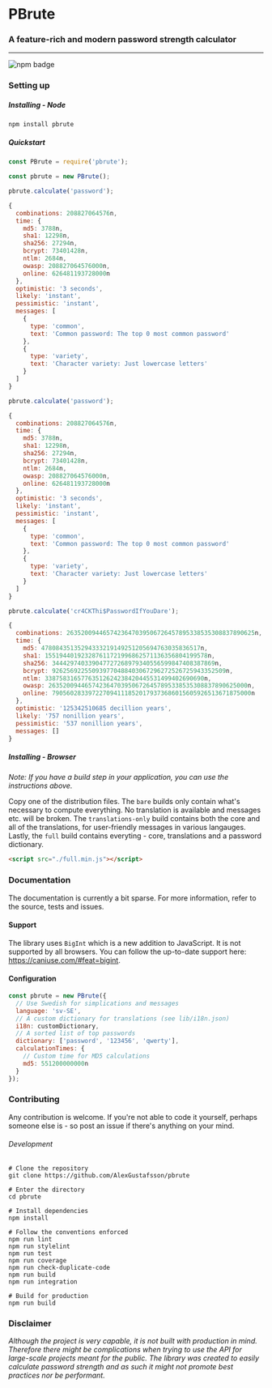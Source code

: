 # PBrute
### A feature-rich and modern password strength calculator
***
![npm badge](https://img.shields.io/npm/v/pbrute.svg)

### Setting up

##### Installing - Node

```
npm install pbrute
```

##### Quickstart

```JavaScript
const PBrute = require('pbrute');

const pbrute = new PBrute();
```

```JavaScript
pbrute.calculate('password');

{
  combinations: 208827064576n,
  time: {
    md5: 3788n,
    sha1: 12298n,
    sha256: 27294n,
    bcrypt: 73401428n,
    ntlm: 2684n,
    owasp: 208827064576000n,
    online: 626481193728000n
  },
  optimistic: '3 seconds',
  likely: 'instant',
  pessimistic: 'instant',
  messages: [
    {
      type: 'common',
      text: 'Common password: The top 0 most common password'
    },
    {
      type: 'variety',
      text: 'Character variety: Just lowercase letters'
    }
  ]
}
```

```JavaScript
pbrute.calculate('password');

{
  combinations: 208827064576n,
  time: {
    md5: 3788n,
    sha1: 12298n,
    sha256: 27294n,
    bcrypt: 73401428n,
    ntlm: 2684n,
    owasp: 208827064576000n,
    online: 626481193728000n
  },
  optimistic: '3 seconds',
  likely: 'instant',
  pessimistic: 'instant',
  messages: [
    {
      type: 'common',
      text: 'Common password: The top 0 most common password'
    },
    {
      type: 'variety',
      text: 'Character variety: Just lowercase letters'
    }
  ]
}
```

```JavaScript
pbrute.calculate('cr4CKThi$PasswordIfYouDare');

{
  combinations: 2635200944657423647039506726457895338535308837890625n,
  time: {
    md5: 47808435135294333219149251205694763035836517n,
    sha1: 155194401923287611721996862571136356804199578n,
    sha256: 344429740339047727268979340556599847408387869n,
    bcrypt: 926256922550939770488403067296272526725943352509n,
    ntlm: 33875831657763512624238420445531499402690690n,
    owasp: 2635200944657423647039506726457895338535308837890625000n,
    online: 7905602833972270941118520179373686015605926513671875000n
  },
  optimistic: '125342510685 decillion years',
  likely: '757 nonillion years',
  pessimistic: '537 nonillion years',
  messages: []
}
```

##### Installing - Browser

_Note: If you have a build step in your application, you can use the instructions above._

Copy one of the distribution files. The `bare` builds only contain what's necessary to compute everything. No translation is available and messages etc. will be broken. The `translations-only` build contains both the core and all of the translations, for user-friendly messages in various langauges. Lastly, the `full` build contains everyting - core, translations and a password dictionary.

```HTML
<script src="./full.min.js"></script>
```

### Documentation

The documentation is currently a bit sparse. For more information, refer to the source, tests and issues.

#### Support

The library uses `BigInt` which is a new addition to JavaScript. It is not supported by all browsers. You can follow the up-to-date support here: https://caniuse.com/#feat=bigint.

#### Configuration

```JavaScript
const pbrute = new PBrute({
  // Use Swedish for simplications and messages
  language: 'sv-SE',
  // A custom dictionary for translations (see lib/i18n.json)
  i18n: customDictionary,
  // A sorted list of top passwords
  dictionary: ['password', '123456', 'qwerty'],
  calculationTimes: {
    // Custom time for MD5 calculations
    md5: 551200000000n
  }
});
```

### Contributing

Any contribution is welcome. If you're not able to code it yourself, perhaps someone else is - so post an issue if there's anything on your mind.

###### Development

```
# Clone the repository
git clone https://github.com/AlexGustafsson/pbrute

# Enter the directory
cd pbrute

# Install dependencies
npm install

# Follow the conventions enforced
npm run lint
npm run stylelint
npm run test
npm run coverage
npm run check-duplicate-code
npm run build
npm run integration

# Build for production
npm run build
```

### Disclaimer

_Although the project is very capable, it is not built with production in mind. Therefore there might be complications when trying to use the API for large-scale projects meant for the public. The library was created to easily calculate password strength and as such it might not promote best practices nor be performant._
